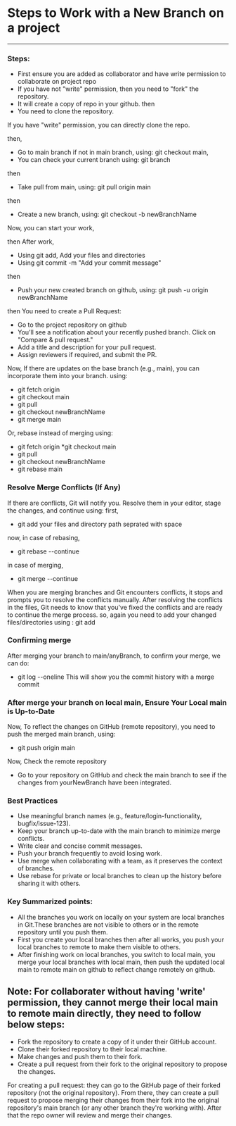 # Steps to Work with a New Branch on a project
----------------------------------------------

### Steps:
* First ensure you are added as collaborator and have write permission to collaborate on project repo
* If you have not "write" permission, then you need to "fork" the repository.
* It will create a copy of repo in your github.
 then 
* You need to clone the repository.

If you have "write" permission, you can directly clone the repo.

then,

* Go to main branch if not in main branch, using: git checkout main,
* You can check your current branch using: git branch

then 

* Take pull from main, using: git pull origin main

then

* Create a new branch, using: git checkout -b newBranchName

Now, 
you can start your work,

then 
After work,

* Using git add, Add your files and directories
* Using git commit -m "Add your commit message"

then 

* Push your new created branch on github, using: git push -u origin newBranchName

then
You need to create a Pull Request:

* Go to the project repository on github
* You’ll see a notification about your recently pushed branch. Click on "Compare & pull request."
* Add a title and description for your pull request.
* Assign reviewers if required, and submit the PR.

Now,
If there are updates on the base branch (e.g., main), you can incorporate them into your branch.
using:
* git fetch origin
* git checkout main
* git pull
* git checkout newBranchName
* git merge main

Or, rebase instead of merging
using: 
* git fetch origin
*git checkout main
* git pull
* git checkout newBranchName
* git rebase main

### Resolve Merge Conflicts (If Any)
If there are conflicts, Git will notify you. Resolve them in your editor, stage the changes, and continue
using:
first, 
* git add your files and directory path seprated with space

now, 
in case of rebasing,
* git rebase --continue

in case of merging,
* git merge --continue

When you are merging branches and Git encounters conflicts, it stops and prompts you to
resolve the conflicts manually. After resolving the conflicts in the files, Git needs to know
that you've fixed the conflicts and are ready to continue the merge process.
so, again you need to add your changed files/directories using : git add

### Confirming merge
After merging your branch to main/anyBranch, to confirm your merge, we can do:
* git log --oneline
This will show you the commit history with a merge commit

### After merge your branch on local main, Ensure Your Local main is Up-to-Date

 Now,
 To reflect the changes on GitHub (remote repository), you need to push the merged main branch, using:
 * git push origin main
   
Now,
Check the remote repository
* Go to your repository on GitHub and check the main branch to see if the changes from yourNewBranch have been integrated.

### Best Practices
* Use meaningful branch names (e.g., feature/login-functionality, bugfix/issue-123).
* Keep your branch up-to-date with the main branch to minimize merge conflicts.
* Write clear and concise commit messages.
* Push your branch frequently to avoid losing work.
* Use merge when collaborating with a team, as it preserves the context of branches.
* Use rebase for private or local branches to clean up the history before sharing it with others.

### Key Summarized points:
* All the branches you work on locally on your system are local branches in Git.These branches are not visible to others or in the remote repository until you push them.
* First you create your local branches then after all works, you push your local branches to remote to make them visible to others.
* After finishing work on local branches, you switch to local main, you merge your local branches with local main, then push the updated local main to remote main on github to reflect change remotely on github.


## Note: For collaborater without having 'write' permission, they cannot merge their local main to remote main directly, they need to follow below steps:
* Fork the repository to create a copy of it under their GitHub account.
* Clone their forked repository to their local machine.
* Make changes and push them to their fork.
* Create a pull request from their fork to the original repository to propose the changes.

For creating a pull request:
they can go to the GitHub page of their forked repository (not the original repository).
From there, they can create a pull request to propose merging their changes from their fork into the original repository's main branch (or any other branch they're working with).
After that the repo owner will review and merge their changes.

